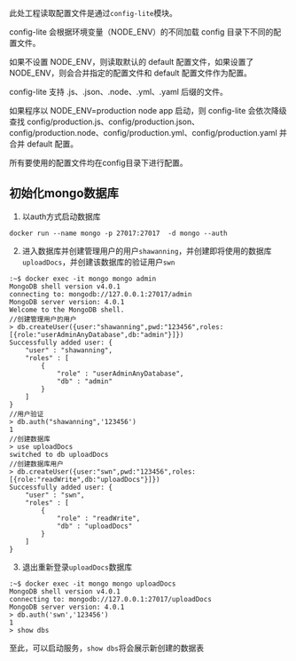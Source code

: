 此处工程读取配置文件是通过`config-lite`模块。

config-lite 会根据环境变量（NODE_ENV）的不同加载 config 目录下不同的配置文件。

如果不设置 NODE_ENV，则读取默认的 default 配置文件，如果设置了 NODE_ENV，则会合并指定的配置文件和 default 配置文件作为配置。

config-lite 支持 .js、.json、.node、.yml、.yaml 后缀的文件。

如果程序以 NODE_ENV=production node app 启动，则 config-lite 会依次降级查找 config/production.js、config/production.json、config/production.node、config/production.yml、config/production.yaml 并合并 default 配置。

所有要使用的配置文件均在config目录下进行配置。

## 初始化mongo数据库

1. 以auth方式启动数据库
```
docker run --name mongo -p 27017:27017  -d mongo --auth
```
2. 进入数据库并创建管理用户的用户`shawanning`，并创建即将使用的数据库`uploadDocs`，并创建该数据库的验证用户`swn`
```
:~$ docker exec -it mongo mongo admin
MongoDB shell version v4.0.1
connecting to: mongodb://127.0.0.1:27017/admin
MongoDB server version: 4.0.1
Welcome to the MongoDB shell.
//创建管理用户的用户
> db.createUser({user:"shawanning",pwd:"123456",roles:[{role:"userAdminAnyDatabase",db:"admin"}]})
Successfully added user: {
	"user" : "shawanning",
	"roles" : [
		{
			"role" : "userAdminAnyDatabase",
			"db" : "admin"
		}
	]
}
//用户验证
> db.auth("shawanning",'123456')
1
//创建数据库
> use uploadDocs
switched to db uploadDocs
//创建数据库用户
> db.createUser({user:"swn",pwd:"123456",roles:[{role:"readWrite",db:"uploadDocs"}]})
Successfully added user: {
	"user" : "swn",
	"roles" : [
		{
			"role" : "readWrite",
			"db" : "uploadDocs"
		}
	]
}
```
3. 退出重新登录`uploadDocs`数据库
```
:~$ docker exec -it mongo mongo uploadDocs
MongoDB shell version v4.0.1
connecting to: mongodb://127.0.0.1:27017/uploadDocs
MongoDB server version: 4.0.1
> db.auth('swn','123456')
1
> show dbs
```

至此，可以启动服务，`show dbs`将会展示新创建的数据表